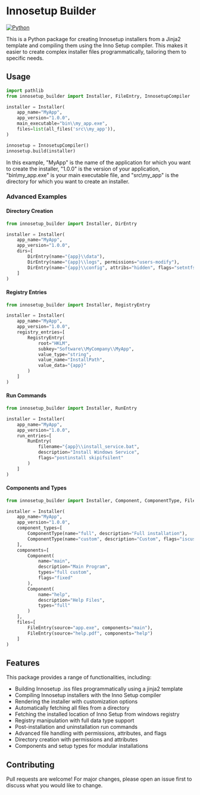 # Innosetup Builder

[![Python](https://img.shields.io/badge/python-3.9-blue.svg)]() 

This is a Python package for creating Innosetup installers from a Jinja2 template and compiling them using the Inno Setup compiler. This makes it easier to create complex installer files programmatically, tailoring them to specific needs.

## Usage

```python
import pathlib
from innosetup_builder import Installer, FileEntry, InnosetupCompiler

installer = Installer(
    app_name="MyApp",
    app_version="1.0.0",
    main_executable="bin\\my_app.exe",
    files=list(all_files('src\\my_app')),
)

innosetup = InnosetupCompiler()
innosetup.build(installer)
```

In this example, "MyApp" is the name of the application for which you want to create the installer, "1.0.0" is the version of your application, "bin\\my_app.exe" is your main executable file, and "src\\my_app" is the directory for which you want to create an installer.

### Advanced Examples

#### Directory Creation
```python
from innosetup_builder import Installer, DirEntry

installer = Installer(
    app_name="MyApp",
    app_version="1.0.0",
    dirs=[
        DirEntry(name="{app}\\data"),
        DirEntry(name="{app}\\logs", permissions="users-modify"),
        DirEntry(name="{app}\\config", attribs="hidden", flags="setntfscompression")
    ]
)
```

#### Registry Entries
```python
from innosetup_builder import Installer, RegistryEntry

installer = Installer(
    app_name="MyApp",
    app_version="1.0.0",
    registry_entries=[
        RegistryEntry(
            root="HKLM",
            subkey="Software\\MyCompany\\MyApp",
            value_type="string",
            value_name="InstallPath",
            value_data="{app}"
        )
    ]
)
```

#### Run Commands
```python
from innosetup_builder import Installer, RunEntry

installer = Installer(
    app_name="MyApp",
    app_version="1.0.0",
    run_entries=[
        RunEntry(
            filename="{app}\\install_service.bat",
            description="Install Windows Service",
            flags="postinstall skipifsilent"
        )
    ]
)
```

#### Components and Types
```python
from innosetup_builder import Installer, Component, ComponentType, FileEntry

installer = Installer(
    app_name="MyApp",
    app_version="1.0.0",
    component_types=[
        ComponentType(name="full", description="Full installation"),
        ComponentType(name="custom", description="Custom", flags="iscustom")
    ],
    components=[
        Component(
            name="main",
            description="Main Program",
            types="full custom",
            flags="fixed"
        ),
        Component(
            name="help",
            description="Help Files",
            types="full"
        )
    ],
    files=[
        FileEntry(source="app.exe", components="main"),
        FileEntry(source="help.pdf", components="help")
    ]
)
```

## Features

This package provides a range of functionalities, including:

- Building Innosetup .iss files programmatically using a jinja2 template
- Compiling Innosetup installers with the Inno Setup compiler
- Rendering the installer with customization options
- Automatically fetching all files from a directory
- Fetching the installed location of Inno Setup from windows registry
- Registry manipulation with full data type support
- Post-installation and uninstallation run commands
- Advanced file handling with permissions, attributes, and flags
- Directory creation with permissions and attributes
- Components and setup types for modular installations

## Contributing

Pull requests are welcome! For major changes, please open an issue first to discuss what you would like to change. 
